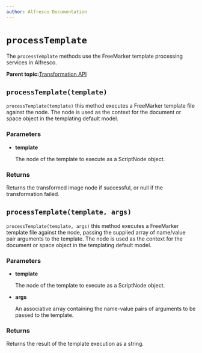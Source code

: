 ```yaml
---
author: Alfresco Documentation
---
```


# `processTemplate`

The `processTemplate` methods use the FreeMarker template processing services in Alfresco.

**Parent topic:**[Transformation API](../references/API-JS-Transformation.md)

## `processTemplate(template)`

`processTemplate(template)` this method executes a FreeMarker template file against the node. The node is used as the context for the document or space object in the templating default model.

### Parameters

-   **template**

    The node of the template to execute as a ScriptNode object.


### Returns

Returns the transformed image node if successful, or null if the transformation failed.

## `processTemplate(template, args)`

`processTemplate(template, args)` this method executes a FreeMarker template file against the node, passing the supplied array of name/value pair arguments to the template. The node is used as the context for the document or space object in the templating default model.

### Parameters

-   **template**

    The node of the template to execute as a ScriptNode object.

-   **args**

    An associative array containing the name-value pairs of arguments to be passed to the template.


### Returns

Returns the result of the template execution as a string.

